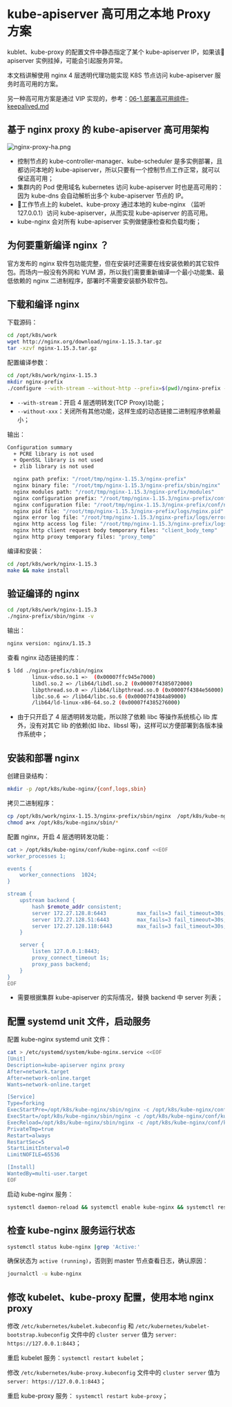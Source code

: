 # kube-apiserver 高可用之本地 Proxy 方案

kublet、kube-proxy 的配置文件中静态指定了某个 kube-apiserver IP，如果该 apiserver 实例挂掉，可能会引起服务异常。

本文档讲解使用 nginx 4 层透明代理功能实现 K8S 节点访问 kube-apiserver 服务时高可用的方案。

另一种高可用方案是通过 VIP 实现的，参考：[06-1.部署高可用组件-keepalived.md](06-1.部署高可用组件-keepalived.md)

## 基于 nginx proxy 的 kube-apiserver 高可用架构

![nginx-proxy-ha.png](images/nginx-proxy-ha.png)

+ 控制节点的 kube-controller-manager、kube-scheduler 是多实例部署，且都访问本地的 kube-apiserver，所以只要有一个控制节点工作正常，就可以保证高可用；
+ 集群内的 Pod 使用域名 kubernetes 访问 kube-apiserver 时也是高可用的：因为 kube-dns 会自动解析出多个 kube-apiserver 节点的 IP。
+ 工作节点上的 kubelet、kube-proxy 通过本地的 kube-nginx （监听 127.0.0.1）访问 kube-apiserver，从而实现 kube-apiserver 的高可用。
+ kube-nginx 会对所有 kube-apiserver 实例做健康检查和负载均衡；

## 为何要重新编译 nginx ？

官方发布的 nginx 软件包功能完整，但在安装时还需要在线安装依赖的其它软件包。而场内一般没有外网和 YUM 源，所以我们需要重新编译一个最小功能集、最低依赖的 nginx 二进制程序，部署时不需要安装额外软件包。

## 下载和编译 nginx

下载源码：

``` bash
cd /opt/k8s/work
wget http://nginx.org/download/nginx-1.15.3.tar.gz
tar -xzvf nginx-1.15.3.tar.gz
```

配置编译参数：

``` bash
cd /opt/k8s/work/nginx-1.15.3
mkdir nginx-prefix
./configure --with-stream --without-http --prefix=$(pwd)/nginx-prefix --without-http_uwsgi_module --without-http_scgi_module --without-http_fastcgi_module
```
+ `--with-stream`：开启 4 层透明转发(TCP Proxy)功能；
+ `--without-xxx`：关闭所有其他功能，这样生成的动态链接二进制程序依赖最小；

输出：

``` bash
Configuration summary
  + PCRE library is not used
  + OpenSSL library is not used
  + zlib library is not used

  nginx path prefix: "/root/tmp/nginx-1.15.3/nginx-prefix"
  nginx binary file: "/root/tmp/nginx-1.15.3/nginx-prefix/sbin/nginx"
  nginx modules path: "/root/tmp/nginx-1.15.3/nginx-prefix/modules"
  nginx configuration prefix: "/root/tmp/nginx-1.15.3/nginx-prefix/conf"
  nginx configuration file: "/root/tmp/nginx-1.15.3/nginx-prefix/conf/nginx.conf"
  nginx pid file: "/root/tmp/nginx-1.15.3/nginx-prefix/logs/nginx.pid"
  nginx error log file: "/root/tmp/nginx-1.15.3/nginx-prefix/logs/error.log"
  nginx http access log file: "/root/tmp/nginx-1.15.3/nginx-prefix/logs/access.log"
  nginx http client request body temporary files: "client_body_temp"
  nginx http proxy temporary files: "proxy_temp"
```

编译和安装：

``` bash
cd /opt/k8s/work/nginx-1.15.3
make && make install
```

## 验证编译的 nginx 

``` bash
cd /opt/k8s/work/nginx-1.15.3
./nginx-prefix/sbin/nginx -v
```

输出：

``` bash
nginx version: nginx/1.15.3
```

查看 nginx 动态链接的库：

``` bash
$ ldd ./nginx-prefix/sbin/nginx
        linux-vdso.so.1 =>  (0x00007ffc945e7000)
        libdl.so.2 => /lib64/libdl.so.2 (0x00007f4385072000)
        libpthread.so.0 => /lib64/libpthread.so.0 (0x00007f4384e56000)
        libc.so.6 => /lib64/libc.so.6 (0x00007f4384a89000)
        /lib64/ld-linux-x86-64.so.2 (0x00007f4385276000)
```
+ 由于只开启了 4 层透明转发功能，所以除了依赖 libc 等操作系统核心 lib 库外，没有对其它 lib 的依赖(如 libz、libssl 等)，这样可以方便部署到各版本操作系统中；

## 安装和部署 nginx

创建目录结构：

``` bash
mkdir -p /opt/k8s/kube-nginx/{conf,logs,sbin}
```

拷贝二进制程序：

``` bash
cp /opt/k8s/work/nginx-1.15.3/nginx-prefix/sbin/nginx  /opt/k8s/kube-nginx/sbin
chmod a+x /opt/k8s/kube-nginx/sbin/*
```

配置 nginx，开启 4 层透明转发功能：

``` bash
cat > /opt/k8s/kube-nginx/conf/kube-nginx.conf <<EOF
worker_processes 1;

events {
    worker_connections  1024;
}

stream {
    upstream backend {
        hash $remote_addr consistent;
        server 172.27.128.8:6443          max_fails=3 fail_timeout=30s;
        server 172.27.128.51:6443         max_fails=3 fail_timeout=30s;
        server 172.27.128.118:6443        max_fails=3 fail_timeout=30s;
    }

    server {
        listen 127.0.0.1:8443;
        proxy_connect_timeout 1s;
        proxy_pass backend;
    }
}
EOF
```
+ 需要根据集群 kube-apiserver 的实际情况，替换 backend 中 server 列表；

## 配置 systemd unit 文件，启动服务

配置 kube-nginx systemd unit 文件：

``` bash
cat > /etc/systemd/system/kube-nginx.service <<EOF
[Unit]
Description=kube-apiserver nginx proxy
After=network.target
After=network-online.target
Wants=network-online.target

[Service]
Type=forking
ExecStartPre=/opt/k8s/kube-nginx/sbin/nginx -c /opt/k8s/kube-nginx/conf/kube-nginx.conf -p /opt/k8s/kube-nginx -t
ExecStart=/opt/k8s/kube-nginx/sbin/nginx -c /opt/k8s/kube-nginx/conf/kube-nginx.conf -p /opt/k8s/kube-nginx
ExecReload=/opt/k8s/kube-nginx/sbin/nginx -c /opt/k8s/kube-nginx/conf/kube-nginx.conf -p /opt/k8s/kube-nginx -s reload
PrivateTmp=true
Restart=always
RestartSec=5
StartLimitInterval=0
LimitNOFILE=65536

[Install]
WantedBy=multi-user.target
EOF
```

启动 kube-nginx 服务：

``` bash
systemctl daemon-reload && systemctl enable kube-nginx && systemctl restart kube-nginx
```

## 检查 kube-nginx 服务运行状态

``` bash
systemctl status kube-nginx |grep 'Active:'
```

确保状态为 `active (running)`，否则到 master 节点查看日志，确认原因：

``` bash
journalctl -u kube-nginx
```

## 修改 kubelet、kube-proxy 配置，使用本地 nginx proxy

修改 `/etc/kubernetes/kubelet.kubeconfig` 和 `/etc/kubernetes/kubelet-bootstrap.kubeconfig` 文件中的 `cluster server` 值为 `server: https://127.0.0.1:8443`；

重启 kubelet 服务：`systemctl restart kubelet`；

修改 `/etc/kubernetes/kube-proxy.kubeconfig` 文件中的  `cluster server` 值为 `server: https://127.0.0.1:8443`；

重启 kube-proxy 服务： `systemctl restart kube-proxy`；